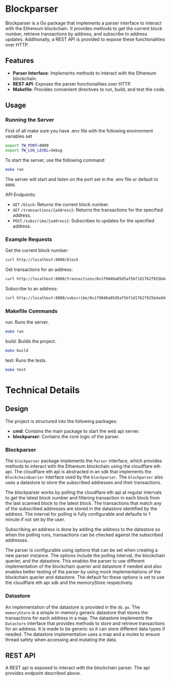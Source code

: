 # Blockparser

Blockparser is a Go package that implements a parser interface to interact with the Ethereum blockchain. It provides methods to get the current block number, retrieve transactions by address, and subscribe to address updates. Additionally, a REST API is provided to expose these functionalities over HTTP.

## Features

- **Parser Interface**: Implements methods to interact with the Ethereum blockchain.
- **REST API**: Exposes the parser functionalities over HTTP.
- **Makefile**: Provides convenient directives to run, build, and test the code.


## Usage

### Running the Server

First of all make sure you have .env file with the following environment variables set

```bash
export TW_PORT=8000
export TW_LOG_LEVEL=debug
```

To start the server, use the following command:

```sh
make run
```

The server will start and listen on the port set in the .env file or default to `8080`.

API Endpoints:

- `GET` `/block`: Returns the current block number.
- `GET` `/transactions/{address}`: Returns the transactions for the specified address.
- `POST` `/subscribe/{address}`: Subscribes to updates for the specified address.

### Example Requests

Get the current block number:

```bash
curl http://localhost:8080/block
```

Get transactions for an address:

```bash
curl http://localhost:8080/transactions/0x1f9840a85d5af5bf1d1762f925bdaddc4201f984
```

Subscribe to an address:

```bash
curl http://localhost:8080/subscribe/0x1f9840a85d5af5bf1d1762f925bdaddc4201f984
```

### Makefile Commands

run: Runs the server.

```bash
make run
```

build: Builds the project.

```bash
make build
```

test: Runs the tests.

```bash
make test
```

# Technical Details

## Design

The project is structured into the following packages:

- **cmd**: Contains the main package to start the web api server.
- **blockparser**: Contains the core logic of the parser.

### Blockparser

The `blockparser` package implements the `Parser` interface, which provides methods to interact
with the Ethereum blockchain using the cloudflare eth api. The cloudflare eth api is abstracted in
an sdk that implements the `BlockchainQuerier` interface used by the `blockparser`. The `blockparser`
also uses a datastore to store the subscribed addresses and their transactions.

The blockparser works by polling the cloudflare eth api at regular intervals to get the latest block
number and filtering transaction in each block from the last scanned block to the latest block.
The transactions that match any of the subscribed addresses are stored in the datastore identified
by the address. The interval for polling is fully configurable and defaults to 1 minute if not set by the user.

Subscribing an address is done by adding the address to the datastore so when the polling runs, transactions
can be checked against the subscribed addresses.

The parser is configurable using options that can be set when creating a new parser instance. The options
include the polling interval, the blockchain querier, and the datastore. This enables the parser to use
different implementation of the blockchain querier and datastore if needed and also enables better testing of
the parser by using mock implementations of the blockchain querier and datastore. The default for these
options is set to use the cloudflare eth api sdk and the memoryStore respectively.

### Datastore

An implementation of the datastore is provided in the `db.go`. The `memoryStore` is a simple in-memory
generic datastore that stores the transactions for each address in a map. The datastore implements the `Datastore`
interface that provides methods to store and retrieve transactions for an address. It is made to be generic so
it can store different data types if needed. The datastore implementation uses a map and a mutex to ensure
thread safety when accessing and mutating the data.

## REST API

A REST api is exposed to interact with the blockchain parser. The api provides endpoint described above.



